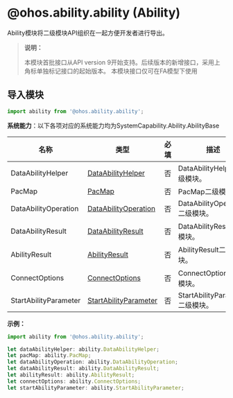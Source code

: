 # @ohos.ability.ability (Ability)

Ability模块将二级模块API组织在一起方便开发者进行导出。

> **说明：**
> 
> 本模块首批接口从API version 9开始支持。后续版本的新增接口，采用上角标单独标记接口的起始版本。
> 本模块接口仅可在FA模型下使用

## 导入模块

```ts
import ability from '@ohos.ability.ability';
```

**系统能力**：以下各项对应的系统能力均为SystemCapability.Ability.AbilityBase

| 名称         | 类型                 | 必填 | 描述                                                         |
| ----------- | -------------------- | ---- | ------------------------------------------------------------ |
| DataAbilityHelper    | [DataAbilityHelper](js-apis-inner-ability-dataAbilityHelper.md)               | 否   | DataAbilityHelper二级模块。                                |
| PacMap   | [PacMap](js-apis-inner-ability-dataAbilityHelper.md#PacMap)               | 否   | PacMap二级模块。 |
| DataAbilityOperation   | [DataAbilityOperation](js-apis-inner-ability-dataAbilityOperation.md)               | 否   | DataAbilityOperation二级模块。 |
| DataAbilityResult   | [DataAbilityResult](js-apis-inner-ability-dataAbilityResult.md)               | 否   | DataAbilityResult二级模块。 |
| AbilityResult   | [AbilityResult](js-apis-inner-ability-abilityResult.md)               | 否   | AbilityResult二级模块。 |
| ConnectOptions   | [ConnectOptions](js-apis-inner-ability-connectOptions.md)               | 否   | ConnectOptions二级模块。 |
| StartAbilityParameter   | [StartAbilityParameter](js-apis-inner-ability-startAbilityParameter.md)               | 否   | StartAbilityParameter二级模块。 |

**示例：**
```ts
import ability from '@ohos.ability.ability';

let dataAbilityHelper: ability.DataAbilityHelper;
let pacMap: ability.PacMap;
let dataAbilityOperation: ability.DataAbilityOperation;
let dataAbilityResult: ability.DataAbilityResult;
let abilityResult: ability.AbilityResult;
let connectOptions: ability.ConnectOptions;  
let startAbilityParameter: ability.StartAbilityParameter;
```